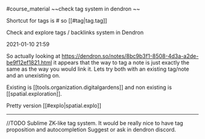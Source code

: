 
#course_material ~~check tag system in dendron ~~

Shortcut for tags is # 
so [[#tag|tag.tag]]


Check and explore tags / backlinks system in Dendron

2021-01-10 21:59

So actually looking at https://dendron.so/notes/8bc9b3f1-8508-4d3a-a2de-be9f12ef1821.html it appears that the way to tag a note is just exactly the same as the way you would link it.
Lets try both with an existing tag/note and an unexisting on.

Existing is [[tools.organization.digitalgardens]] and non existing is [[spatial.exploration]].

Pretty version [[#explo|spatial.explo]]


 ---

 //TODO Sublime ZK-like tag system. It would be really nice to have tag proposition and autocompletion
 Suggest or ask in dendron discord. 

